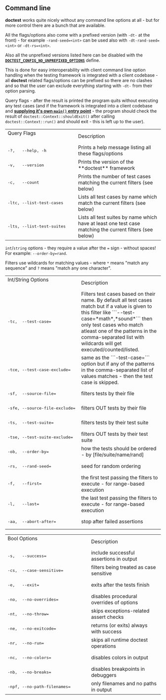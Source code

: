 ## Command line

**doctest** works quite nicely without any command line options at all - but for more control there are a bunch that are available.

All the flags/options also come with a prefixed version (with ```-dt-``` at the front) - for example ```-rand-seed=<int>``` can be used also with ```-dt-rand-seed=<int>``` or ```-dt-rs=<int>```.

Also all the unprefixed versions listed here can be disabled with the [**```DOCTEST_CONFIG_NO_UNPREFIXED_OPTIONS```**](configuration.md) define.

This is done for easy interoperability with client command line option handling when the testing framework is integrated with a client codebase - all **doctest** related flags/options can be prefixed so there are no clashes and so that the user can exclude everything starting with ```-dt-``` from their option parsing.

Query flags - after the result is printed the program quits without executing any test cases (and if the framework is integrated into a client codebase and [**supplying it's own ```main()``` entry point**](main.md) - the program should check the result of ```doctest::Context::shouldExit()``` after calling ```doctest::Context::run()``` and should exit - this is left up to the user).

<table><tr><td>
Query Flags
&nbsp;&nbsp;&nbsp;&nbsp;&nbsp;&nbsp;&nbsp;&nbsp;&nbsp;&nbsp;&nbsp;&nbsp;&nbsp;&nbsp;&nbsp;&nbsp;&nbsp;&nbsp;&nbsp;&nbsp;&nbsp;&nbsp;&nbsp;&nbsp;&nbsp;&nbsp;&nbsp;&nbsp;&nbsp;&nbsp;&nbsp;&nbsp;&nbsp;&nbsp;&nbsp;&nbsp;&nbsp;&nbsp;&nbsp;&nbsp;&nbsp;&nbsp;&nbsp;&nbsp;
</td><td>
Description
</td></tr><tr><td>
<pre>-?,   --help, -h</pre>
</td><td>
Prints a help message listing all these flags/options
</td></tr><tr><td>
<pre>-v,   --version</pre>
</td><td>
Prints the version of the **doctest** framework
</td></tr><tr><td>
<pre>-c,   --count</pre>
</td><td>
Prints the number of test cases matching the current filters (see below)
</td></tr><tr><td>
<pre>-ltc, --list-test-cases</pre>
</td><td>
Lists all test cases by name which match the current filters (see below)
</td></tr><tr><td>
<pre>-lts, --list-test-suites</pre>
</td><td>
Lists all test suites by name which have at least one test case matching the current filters (see below)
</td></tr></table>

```int```/```string``` options - they require a value after the ```=``` sign - without spaces! For example: ```--order-by=rand```.

Filters use wildcards for matching values - where ```*``` means "match any sequence" and ```?``` means "match any one character".

<table><tr><td>
Int/String Options
&nbsp;&nbsp;&nbsp;&nbsp;&nbsp;&nbsp;&nbsp;&nbsp;&nbsp;&nbsp;&nbsp;&nbsp;&nbsp;&nbsp;&nbsp;&nbsp;&nbsp;&nbsp;&nbsp;&nbsp;&nbsp;&nbsp;&nbsp;&nbsp;&nbsp;&nbsp;&nbsp;&nbsp;&nbsp;&nbsp;&nbsp;&nbsp;&nbsp;&nbsp;&nbsp;&nbsp;&nbsp;&nbsp;&nbsp;&nbsp;&nbsp;&nbsp;&nbsp;&nbsp;
</td><td>
Description
</td></tr><tr><td>
<pre>-tc,  --test-case=<filters></pre>
</td><td>
Filters test cases based on their name. By default all test cases match but if a value is given to this filter like ```--test-case=*math*,*sound*``` then only test cases who match atleast one of the patterns in the comma-separated list with wildcards will get executed/counted/listed.
</td></tr><tr><td>
<pre>-tce, --test-case-exclude=<filters></pre>
</td><td>
same as the ```-test-case=<filters>``` option but if any of the patterns in the comma-separated list of values matches - then the test case is skipped.
</td></tr><tr><td>
<pre>-sf,  --source-file=<filters></pre>
</td><td>
filters     tests by their file
</td></tr><tr><td>
<pre>-sfe, --source-file-exclude=<filters></pre>
</td><td>
filters OUT tests by their file
</td></tr><tr><td>
<pre>-ts,  --test-suite=<filters></pre>
</td><td>
filters     tests by their test suite
</td></tr><tr><td>
<pre>-tse, --test-suite-exclude=<filters></pre>
</td><td>
filters OUT tests by their test suite
</td></tr><tr><td>
<pre>-ob,  --order-by=<string></pre>
</td><td>
how the tests should be ordered <string> - by [file/suite/name/rand]
</td></tr><tr><td>
<pre>-rs,  --rand-seed=<int></pre>
</td><td>
seed for random ordering
</td></tr><tr><td>
<pre>-f,   --first=<int></pre>
</td><td>
the first test passing the filters to execute - for range-based execution
</td></tr><tr><td>
<pre>-l,   --last=<int></pre>
</td><td>
the last test passing the filters to execute - for range-based execution
</td></tr><tr><td>
<pre>-aa,  --abort-after=<int></pre>
</td><td>
stop after <int> failed assertions
</td></tr></table>

<table><tr><td>
Bool Options
&nbsp;&nbsp;&nbsp;&nbsp;&nbsp;&nbsp;&nbsp;&nbsp;&nbsp;&nbsp;&nbsp;&nbsp;&nbsp;&nbsp;&nbsp;&nbsp;&nbsp;&nbsp;&nbsp;&nbsp;&nbsp;&nbsp;&nbsp;&nbsp;&nbsp;&nbsp;&nbsp;&nbsp;&nbsp;&nbsp;&nbsp;&nbsp;&nbsp;&nbsp;&nbsp;&nbsp;&nbsp;&nbsp;&nbsp;&nbsp;&nbsp;&nbsp;&nbsp;&nbsp;
</td><td>
Description
</td></tr><tr><td>
<pre>-s,   --success=<bool></pre>
</td><td>
include successful assertions in output
</td></tr><tr><td>
<pre>-cs,  --case-sensitive=<bool></pre>
</td><td>
filters being treated as case sensitive
</td></tr><tr><td>
<pre>-e,   --exit=<bool></pre>
</td><td>
exits after the tests finish
</td></tr><tr><td>
<pre>-no,  --no-overrides=<bool></pre>
</td><td>
disables procedural overrides of options
</td></tr><tr><td>
<pre>-nt,  --no-throw=<bool></pre>
</td><td>
skips exceptions-related assert checks
</td></tr><tr><td>
<pre>-ne,  --no-exitcode=<bool></pre>
</td><td>
returns (or exits) always with success
</td></tr><tr><td>
<pre>-nr,  --no-run=<bool></pre>
</td><td>
skips all runtime doctest operations
</td></tr><tr><td>
<pre>-nc,  --no-colors=<bool></pre>
</td><td>
disables colors in output
</td></tr><tr><td>
<pre>-nb,  --no-breaks=<bool></pre>
</td><td>
disables breakpoints in debuggers
</td></tr><tr><td>
<pre>-npf, --no-path-filenames=<bool></pre>
</td><td>
only filenames and no paths in output
</td></tr></table>